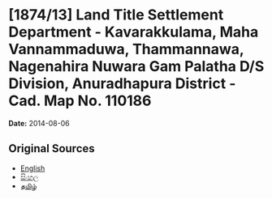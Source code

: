 # [1874/13] Land Title Settlement Department - Kavarakkulama, Maha Vannammaduwa, Thammannawa, Nagenahira Nuwara Gam Palatha D/S Division, Anuradhapura District - Cad. Map No. 110186

**Date:** 2014-08-06

## Original Sources

- [English](https://documents.gov.lk/view/extra-gazettes/2014/8/1874-13_E.pdf)
- [සිංහල](https://documents.gov.lk/view/extra-gazettes/2014/8/1874-13_S.pdf)
- [தமிழ்](https://documents.gov.lk/view/extra-gazettes/2014/8/1874-13_T.pdf)
